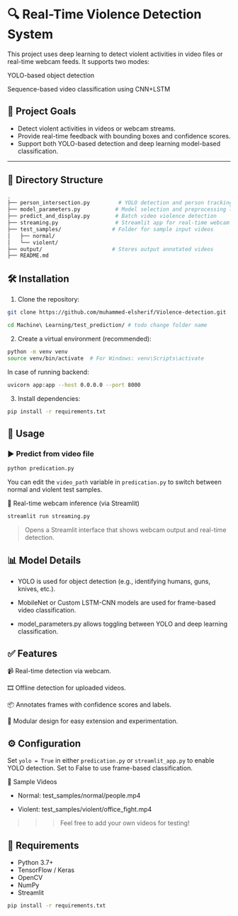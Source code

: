 # 🔍 Real-Time Violence Detection System

This project uses deep learning to detect violent activities in video files or real-time webcam feeds. It supports two modes:

YOLO-based object detection

Sequence-based video classification using CNN+LSTM

## 🎯 Project Goals

- Detect violent activities in videos or webcam streams.
- Provide real-time feedback with bounding boxes and confidence scores.
- Support both YOLO-based detection and deep learning model-based classification.

---

## 📁 Directory Structure

```bash
.
├── person_intersection.py         # YOLO detection and person tracking utilities
├── model_parameters.py           # Model selection and preprocessing logic
├── predict_and_display.py        # Batch video violence detection
├── streaming.py                  # Streamlit app for real-time webcam inference
├── test_samples/                # Folder for sample input videos
│   ├── normal/
│   └── violent/
├── output/                      # Stores output annotated videos
├── README.md
```

## 🛠️ Installation

1. Clone the repository:
```bash
git clone https://github.com/muhammed-elsherif/Violence-detection.git
```
```bash
cd Machine\ Learning/test_prediction/ # todo change folder name
```

2. Create a virtual environment (recommended):

```bash
python -m venv venv
source venv/bin/activate  # For Windows: venv\Scripts\activate
```
In case of running backend:
```bash
uvicorn app:app --host 0.0.0.0 --port 8000
```

3. Install dependencies:
```bash
pip install -r requirements.txt
```

## 🚀 Usage
### ▶️ Predict from video file
```bash
python predication.py
```
You can edit the `video_path` variable in `predication.py` to switch between normal and violent test samples.

🎥 Real-time webcam inference (via Streamlit)
```bash
streamlit run streaming.py
```
> Opens a Streamlit interface that shows webcam output and real-time detection.

## 📊 Model Details
- YOLO is used for object detection (e.g., identifying humans, guns, knives, etc.).

- MobileNet or Custom LSTM-CNN models are used for frame-based video classification.

- model_parameters.py allows toggling between YOLO and deep learning classification.

## ✅ Features
📹 Real-time detection via webcam.

🎞️ Offline detection for uploaded videos.

📦 Annotates frames with confidence scores and labels.

🧠 Modular design for easy extension and experimentation.

## ⚙️ Configuration
Set `yolo = True` in either `predication.py` or `streamlit_app.py` to enable YOLO detection. Set to False to use frame-based classification.

🧪 Sample Videos
- Normal: test_samples/normal/people.mp4

- Violent: test_samples/violent/office_fight.mp4

>>> Feel free to add your own videos for testing!

## 📌 Requirements
- Python 3.7+
- TensorFlow / Keras
- OpenCV
- NumPy
- Streamlit

```bash
pip install -r requirements.txt
```
